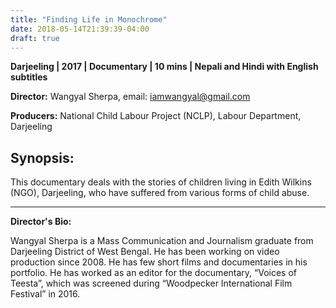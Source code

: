 ```yaml
---
title: "Finding Life in Monochrome"
date: 2018-05-14T21:39:39-04:00
draft: true
---
```


**Darjeeling | 2017 | Documentary | 10 mins | Nepali and Hindi with English subtitles**

**Director:** Wangyal Sherpa, email: iamwangyal@gmail.com

**Producers:** National Child Labour Project (NCLP), Labour Department, Darjeeling

## Synopsis:

This documentary deals with the stories of children living in Edith Wilkins (NGO), Darjeeling, who have suffered from various forms of child abuse.

---

**Director's Bio:**

Wangyal Sherpa is a Mass Communication and Journalism graduate from Darjeeling District of West Bengal. He has been working on video production since 2008. He has few short films and documentaries in his portfolio. He has worked as an editor for the documentary, “Voices of Teesta”, which was screened during “Woodpecker International Film Festival” in 2016.